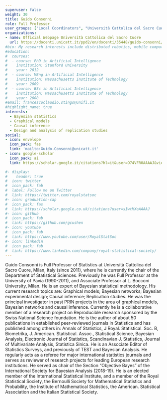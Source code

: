 ```yaml
---
superuser: false
weight: 30
title: Guido Consonni
role: Full Professor
user_groups: ["Local Coordinators", "Università Cattolica del Sacro Cuore"]
organizations:
- name: Official Webpage Università Cattolica del Sacro Cuore
  url: https://docenti.unicatt.it/ppd2/en/docenti/35448/guido-consonni/profilo
#bio: My research interests include distributed robotics, mobile computing and programmable matter.
#education:
#  courses:
#  - course: PhD in Artificial Intelligence
#    institution: Stanford University
#    year: 2012
#  - course: MEng in Artificial Intelligence
#    institution: Massachusetts Institute of Technology
#    year: 2009
#  - course: BSc in Artificial Intelligence
#    institution: Massachusetts Institute of Technology
#    year: 2008
#email: francescoclaudio.stingo@unifi.it
#highlight_name: true
interests:
  - Bayesian statistics
  - Graphical models
  - Causal inference
  - Design and analysis of replication studies
social:
- icon: envelope
  icon_pack: fas
  link: 'mailto:Guido.Consonni@unicatt.it'
- icon: google-scholar
  icon_pack: ai
  link: https://scholar.google.it/citations?hl=it&user=O74VFR0AAAAJ&view_op=list_works&sortby=pubdate

#- display:
#    header: true
#  icon: twitter
#  icon_pack: fab
#  label: Follow me on Twitter
#  link: https://twitter.com/royalstatsoc
#- icon: graduation-cap
#  icon_pack: fas
#  link: https://scholar.google.co.uk/citations?user=sIwtMXoAAAAJ
#- icon: github
#  icon_pack: fab
#  link: https://github.com/gcushen
#- icon: youtube
#  icon_pack: fab
#  link: https://www.youtube.com/user/RoyalStatSoc
#- icon: linkedin
#  icon_pack: fab
#  link: https://www.linkedin.com/company/royal-statistical-society/
---
```


Guido Consonni is Full Professor of Statistics at Università Cattolica del Sacro Cuore, Milan, Italy (since 2011), where he is currently the chair of the Department of Statistical Sciences. Previously he was Full Professor at the University of Pavia (1990-2011), and Associate Professor at L. Bocconi University, Milan. He is an expert of Bayesian statistical methodology. His current research topics are: Graphical models; Bayesian networks; Bayesian experimental design; Causal inference; Replication studies. He was the principal investigator in past PRIN projects in the area of graphical models, Bayesian networks and causal inference. Currently he is a collaborative member of a research project on Reproducible research sponsored by the Swiss National Science foundation. He is the author of about 50 publications in established peer-reviewed journals in Statistics and has published among others in: Annals of Statistics, J Royal. Statistical. Soc. B, Biometrika, J. American. Statistical. Assoc., Statistical Science, Bayesian Analysis, Electronic Journal of Statistics, Scandinavian J. Statistics, Journal of Multivariate Analysis, Statistica Sinica. He is an Associate Editor of Statistics Surveys, and previously of TEST and Bayesian Analysis. He regularly acts as a referee for major international statistics journals and serves as reviewer of research projects for leading European research institutions. He served as chair of the Section “Objective Bayes” of the International Society for Bayesian Analysis (2018-19). He is an elected member of the International Statistical Institute, and a member of the Royal Statistical Society, the Bernoulli Society for Mathematical Statistics and Probability, the Institute of Mathematical Statistics, the American. Statistical Association and the Italian Statistical Society.

